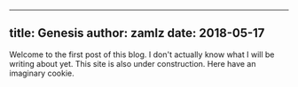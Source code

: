 
---
title: Genesis
author: zamlz
date: 2018-05-17
---

Welcome to the first post of this blog. I don't actually know what
I will be writing about yet. This site is also under construction.
Here have an imaginary cookie.
